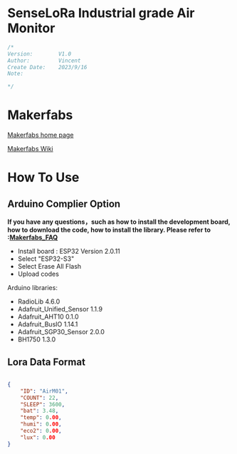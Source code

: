 # SenseLoRa Industrial grade Air Monitor

```c++
/*
Version:		V1.0
Author:			Vincent
Create Date:	2023/9/16
Note:

*/
```
# Makerfabs

[Makerfabs home page](https://www.makerfabs.com/)

[Makerfabs Wiki](https://wiki.makerfabs.com/)

# How To Use

## Arduino Complier Option

**If you have any questions，such as how to install the development board, how to download the code, how to install the library. Please refer to :[Makerfabs_FAQ](https://github.com/Makerfabs/Makerfabs_FAQ)**

- Install board : ESP32 Version 2.0.11
- Select "ESP32-S3"
- Select Erase All Flash
- Upload codes

Arduino libraries:

- RadioLib 4.6.0
- Adafruit_Unified_Sensor 1.1.9
- Adafruit_AHT10 0.1.0
- Adafruit_BusIO 1.14.1
- Adafruit_SGP30_Sensor 2.0.0
- BH1750 1.3.0


## Lora Data Format

```json

{
	"ID": "AirM01",
	"COUNT": 22,
	"SLEEP": 3600,
	"bat": 3.48,
	"temp": 0.00,
	"humi": 0.00,
	"eco2": 0.00,
	"lux": 0.00
}

 ```